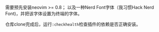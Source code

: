 需要预先安装neovim >= 0.8；
以及一种Nerd Font字体（我习惯Hack Nerd Font)，并把该字体设置为终端的字体。

仓库clone完成后，运行`:checkhealth`检查插件的依赖是否正确安装。
